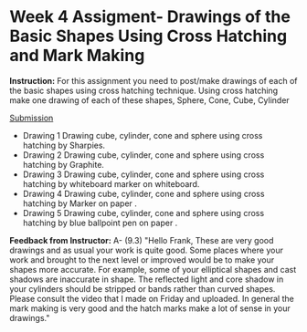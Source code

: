 # Week 4 Assigment- Drawings of the Basic Shapes Using Cross Hatching and Mark Making
**Instruction:** For this assignment you need to post/make drawings of each of the basic shapes using cross hatching technique. Using cross hatching make one drawing of each of these shapes, Sphere, Cone, Cube, Cylinder

[Submission ](https://photos.app.goo.gl/Xndo9SWjDNHiUNiK8)
  * Drawing 1 Drawing cube, cylinder, cone and sphere using cross hatching by Sharpies.
  * Drawing 2 Drawing cube, cylinder, cone and sphere using cross hatching by Graphite. 
  * Drawing 3 Drawing cube, cylinder, cone and sphere using cross hatching by whiteboard marker on whiteboard.
  * Drawing 4 Drawing cube, cylinder, cone and sphere using cross hatching by Marker on paper .
  * Drawing 5 Drawing cube, cylinder, cone and sphere using cross hatching by blue ballpoint pen on paper .
  
**Feedback from Instructor:** A- (9.3) "Hello Frank, These are very good drawings and as usual your work is quite good. Some places where your work and brought to the next level or improved would be to make your shapes more accurate. For example, some of your elliptical shapes and cast shadows are inaccurate in shape. The reflected light and core shadow in your cylinders should be stripped or bands rather than curved shapes. Please consult the video that I made on Friday and uploaded. In general the mark making is very good and the hatch marks make a lot of sense in your drawings."
